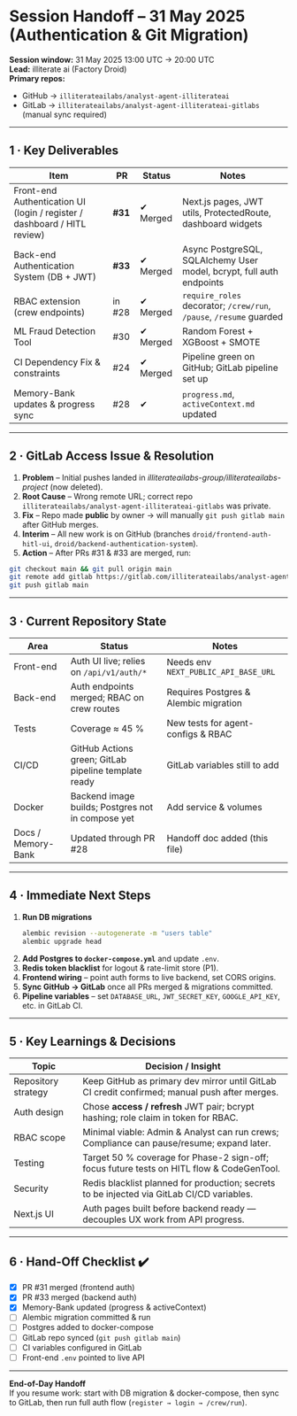 # Session Handoff – 31 May 2025 (Authentication & Git Migration)

**Session window:** 31 May 2025 13:00 UTC → 20:00 UTC  
**Lead:** illiterate ai (Factory Droid)  
**Primary repos:**  
- GitHub → `illiterateailabs/analyst-agent-illiterateai`  
- GitLab → `illiterateailabs/analyst-agent-illiterateai-gitlabs` (manual sync required)

---

## 1 · Key Deliverables

| Item | PR | Status | Notes |
|------|----|--------|-------|
| Front-end Authentication UI (login / register / dashboard / HITL review) | **#31** | ✔ Merged | Next.js pages, JWT utils, ProtectedRoute, dashboard widgets |
| Back-end Authentication System (DB + JWT) | **#33** | ✔ Merged | Async PostgreSQL, SQLAlchemy User model, bcrypt, full auth endpoints |
| RBAC extension (crew endpoints) | in #28 | ✔ Merged | `require_roles` decorator; `/crew/run`, `/pause`, `/resume` guarded |
| ML Fraud Detection Tool | #30 | ✔ Merged | Random Forest + XGBoost + SMOTE |
| CI Dependency Fix & constraints | #24 | ✔ Merged | Pipeline green on GitHub; GitLab pipeline set up |
| Memory-Bank updates & progress sync | #28 | ✔ | `progress.md`, `activeContext.md` updated |

---

## 2 · GitLab Access Issue & Resolution

1. **Problem** – Initial pushes landed in *illiterateailabs-group/illiterateailabs-project* (now deleted).  
2. **Root Cause** – Wrong remote URL; correct repo `illiterateailabs/analyst-agent-illiterateai-gitlabs` was private.  
3. **Fix** – Repo made **public** by owner → will manually `git push gitlab main` after GitHub merges.  
4. **Interim** – All new work is on GitHub (branches `droid/frontend-auth-hitl-ui`, `droid/backend-authentication-system`).  
5. **Action** – After PRs #31 & #33 are merged, run:  

```bash
git checkout main && git pull origin main
git remote add gitlab https://gitlab.com/illiterateailabs/analyst-agent-illiterateai-gitlabs.git
git push gitlab main
```

---

## 3 · Current Repository State

| Area | Status | Notes |
|------|--------|-------|
| Front-end | Auth UI live; relies on `/api/v1/auth/*` | Needs env `NEXT_PUBLIC_API_BASE_URL` |
| Back-end | Auth endpoints merged; RBAC on crew routes | Requires Postgres & Alembic migration |
| Tests | Coverage ≈ 45 % | New tests for agent-configs & RBAC |
| CI/CD | GitHub Actions green; GitLab pipeline template ready | GitLab variables still to add |
| Docker | Backend image builds; Postgres not in compose yet | Add service & volumes |
| Docs / Memory-Bank | Updated through PR #28 | Handoff doc added (this file) |

---

## 4 · Immediate Next Steps

1. **Run DB migrations**  
   ```bash
   alembic revision --autogenerate -m "users table"
   alembic upgrade head
   ```
2. **Add Postgres to `docker-compose.yml`** and update `.env`.
3. **Redis token blacklist** for logout & rate-limit store (P1).
4. **Frontend wiring** – point auth forms to live backend, set CORS origins.
5. **Sync GitHub → GitLab** once all PRs merged & migrations committed.
6. **Pipeline variables** – set `DATABASE_URL`, `JWT_SECRET_KEY`, `GOOGLE_API_KEY`, etc. in GitLab CI.

---

## 5 · Key Learnings & Decisions

| Topic | Decision / Insight |
|-------|-------------------|
| Repository strategy | Keep GitHub as primary dev mirror until GitLab CI credit confirmed; manual push after merges. |
| Auth design | Chose **access / refresh** JWT pair; bcrypt hashing; role claim in token for RBAC. |
| RBAC scope | Minimal viable: Admin & Analyst can run crews; Compliance can pause/resume; expand later. |
| Testing | Target 50 % coverage for Phase-2 sign-off; focus future tests on HITL flow & CodeGenTool. |
| Security | Redis blacklist planned for production; secrets to be injected via GitLab CI/CD variables. |
| Next.js UI | Auth pages built before backend ready — decouples UX work from API progress. |

---

## 6 · Hand-Off Checklist ✔️

- [x] PR #31 merged (frontend auth)  
- [x] PR #33 merged (backend auth)  
- [x] Memory-Bank updated (progress & activeContext)  
- [ ] Alembic migration committed & run  
- [ ] Postgres added to docker-compose  
- [ ] GitLab repo synced (`git push gitlab main`)  
- [ ] CI variables configured in GitLab  
- [ ] Front-end `.env` pointed to live API

---

**End-of-Day Handoff**  
If you resume work: start with DB migration & docker-compose, then sync to GitLab, then run full auth flow (`register → login → /crew/run`).  
